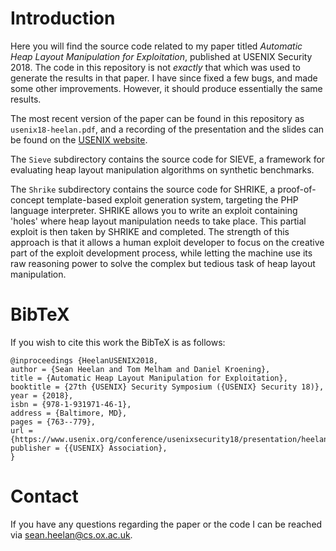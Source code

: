 # Introduction

Here you will find the source code related to my paper titled *Automatic Heap
Layout Manipulation for Exploitation*, published at USENIX Security 2018. The 
code in this repository is not *exactly* that which was used to generate the 
results in that paper. I have since fixed a few bugs, and made some other 
improvements. However, it should produce essentially the same results. 

The most recent version of the paper can be found in this repository as
`usenix18-heelan.pdf`, and a recording of the presentation and the slides can be
found on the [USENIX website][1].

The `Sieve` subdirectory contains the source code for SIEVE, a framework
for evaluating heap layout manipulation algorithms on synthetic benchmarks.

The `Shrike` subdirectory contains the source code for SHRIKE, a
proof-of-concept template-based exploit generation system, targeting the PHP
language interpreter. SHRIKE allows you to write an exploit containing 'holes'
where heap layout manipulation needs to take place. This partial exploit is then
taken by SHRIKE and completed.  The strength of this approach is that it allows
a human exploit developer to focus on the creative part of the exploit
development process, while letting the machine use its raw reasoning power to
solve the complex but tedious task of heap layout manipulation.

# BibTeX

If you wish to cite this work the BibTeX is as follows:

```
@inproceedings {HeelanUSENIX2018,
author = {Sean Heelan and Tom Melham and Daniel Kroening},
title = {Automatic Heap Layout Manipulation for Exploitation},
booktitle = {27th {USENIX} Security Symposium ({USENIX} Security 18)},
year = {2018},
isbn = {978-1-931971-46-1},
address = {Baltimore, MD},
pages = {763--779},
url = {https://www.usenix.org/conference/usenixsecurity18/presentation/heelan},
publisher = {{USENIX} Association},
}
```

# Contact

If you have any questions regarding the paper or the code I can be reached via
[sean.heelan@cs.ox.ac.uk](mailto:sean.heelan@cs.ox.ac.uk).

[1]: https://www.usenix.org/conference/usenixsecurity18/presentation/heelan
